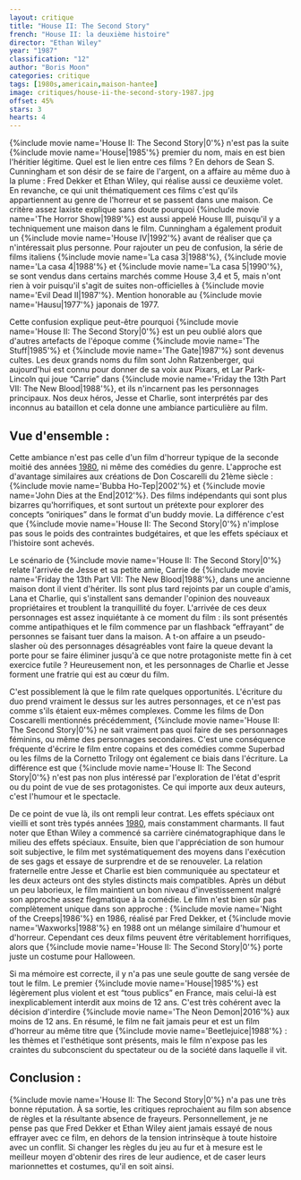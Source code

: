 ```yaml
---
layout: critique
title: "House II: The Second Story"
french: "House II: la deuxième histoire"
director: "Ethan Wiley"
year: "1987"
classification: "12"
author: "Boris Moon"
categories: critique
tags: [1980s,americain,maison-hantee]
image: critiques/house-ii-the-second-story-1987.jpg
offset: 45%
stars: 3
hearts: 4
---
```


<!--## Introduction :-->

{%include movie name='House II: The Second Story|0'%} n'est pas la suite {%include movie name='House|1985'%} premier du nom, mais en est bien l'héritier légitime. Quel est le lien entre ces films ? En dehors de Sean S. Cunningham et son désir de se faire de l'argent, on a affaire au même duo à la plume : Fred Dekker et Ethan Wiley, qui réalise aussi ce deuxième volet. En revanche, ce qui unit thématiquement ces films c'est qu'ils appartiennent au genre de l'horreur et se passent dans une maison. Ce critère assez laxiste explique sans doute pourquoi {%include movie name='The Horror Show|1989'%} est aussi appelé House III, puisqu'il y a techniquement une maison dans le film. Cunningham a également produit un {%include movie name='House IV|1992'%} avant de réaliser que ça n'intéressait plus personne. Pour rajouter un peu de confusion, la série de films italiens {%include movie name='La casa 3|1988'%}, {%include movie name='La casa 4|1988'%} et {%include movie name='La casa 5|1990'%}, se sont vendus dans certains marchés comme House 3,4 et 5, mais n'ont rien à voir puisqu'il s'agit de suites non-officielles à {%include movie name='Evil Dead II|1987'%}. Mention honorable au {%include movie name='Hausu|1977'%} japonais de 1977.

Cette confusion explique peut-être pourquoi {%include movie name='House II: The Second Story|0'%} est un peu oublié alors que d'autres artefacts de l'époque comme {%include movie name='The Stuff|1985'%} et {%include movie name='The Gate|1987'%} sont devenus cultes. Les deux grands noms du film sont John Ratzenberger, qui aujourd'hui est connu pour donner de sa voix aux Pixars, et Lar Park-Lincoln qui joue “Carrie” dans {%include movie name='Friday the 13th Part VII: The New Blood|1988'%}, et ils n'incarnent pas les personnages principaux. Nos deux héros, Jesse et Charlie, sont interprétés par des inconnus au bataillon et cela donne une ambiance particulière au film.

## Vue d'ensemble :

Cette ambiance n'est pas celle d'un film d'horreur typique de la seconde moitié des années [1980](1980s), ni même des comédies du genre. L'approche est d'avantage similaires aux créations de Don Coscarelli du 21ème siècle : {%include movie name='Bubba Ho-Tep|2002'%} et {%include movie name='John Dies at the End|2012'%}. Des films indépendants qui sont plus bizarres qu'horrifiques, et sont surtout un prétexte pour explorer des concepts “oniriques” dans le format d'un buddy movie. La différence c'est que {%include movie name='House II: The Second Story|0'%} n'implose pas sous le poids des contraintes budgétaires, et que les effets spéciaux et l'histoire sont achevés.

Le scénario de {%include movie name='House II: The Second Story|0'%} relate l'arrivée de Jesse et sa petite amie, Carrie de {%include movie name='Friday the 13th Part VII: The New Blood|1988'%}, dans une ancienne maison dont il vient d'hériter. Ils sont plus tard rejoints par un couple d'amis, Lana et Charlie, qui s'installent sans demander l'opinion des nouveaux propriétaires et troublent la tranquillité du foyer. L'arrivée de ces deux personnages est assez inquiétante à ce moment du film : ils sont présentés comme antipathiques et le film commence par un flashback “effrayant” de personnes se faisant tuer dans la maison. A t-on affaire a un pseudo-slasher où des personnages désagréables vont faire la queue devant la porte pour se faire éliminer jusqu'à ce que notre protagoniste mette fin à cet exercice futile ? Heureusement non, et les personnages de Charlie et Jesse forment une fratrie qui est au cœur du film.

C'est possiblement là que le film rate quelques opportunités. L'écriture du duo prend vraiment le dessus sur les autres personnages, et ce n'est pas comme s'ils étaient eux-mêmes complexes. Comme les films de Don Coscarelli mentionnés précédemment, {%include movie name='House II: The Second Story|0'%} ne sait vraiment pas quoi faire de ses personnages féminins, ou même des personnages secondaires. C'est une conséquence fréquente d'écrire le film entre copains et des comédies comme Superbad ou les films de la Cornetto Trilogy ont également ce biais dans l'écriture. La différence est que {%include movie name='House II: The Second Story|0'%} n'est pas non plus intéressé par l'exploration de l'état d'esprit ou du point de vue de ses protagonistes. Ce qui importe aux deux auteurs, c'est l'humour et le spectacle.

De ce point de vue là, ils ont rempli leur contrat. Les effets spéciaux ont vieilli et sont très typés années [1980](1980s), mais constamment charmants. Il faut noter que Ethan Wiley a commencé sa carrière cinématographique dans le milieu des effets spéciaux. Ensuite, bien que l'appréciation de son humour soit subjective, le film met systématiquement des moyens dans l'exécution de ses gags et essaye de surprendre et de se renouveler. La relation fraternelle entre Jesse et Charlie est bien communiquée au spectateur et les deux acteurs ont des styles distincts mais compatibles. Après un début un peu laborieux, le film maintient un bon niveau d'investissement malgré son approche assez flegmatique à la comédie. Le film n'est bien sûr pas complètement unique dans son approche : {%include movie name='Night of the Creeps|1986'%} en 1986, réalisé par Fred Dekker, et {%include movie name='Waxworks|1988'%} en 1988 ont un mélange similaire d'humour et d'horreur. Cependant ces deux films peuvent être véritablement horrifiques, alors que {%include movie name='House II: The Second Story|0'%} porte juste un costume pour Halloween.

Si ma mémoire est correcte, il y n'a pas une seule goutte de sang versée de tout le film. Le premier {%include movie name='House|1985'%} est légèrement plus violent et est “tous publics” en France, mais celui-là est inexplicablement interdit aux moins de 12 ans. C'est très cohérent avec la décision d'interdire {%include movie name='The Neon Demon|2016'%} aux moins de 12 ans. En résumé, le film ne fait jamais peur et est un film d'horreur au même titre que {%include movie name='Beetlejuice|1988'%} : les thèmes et l'esthétique sont présents, mais le film n'expose pas les craintes du subconscient du spectateur ou de la société dans laquelle il vit.

## Conclusion :

{%include movie name='House II: The Second Story|0'%} n'a pas une très bonne réputation. À sa sortie, les critiques reprochaient au film son absence de règles et la résultante absence de frayeurs. Personnellement, je ne pense pas que Fred Dekker et Ethan Wiley aient jamais essayé de nous effrayer avec ce film, en dehors de la tension intrinsèque à toute histoire avec un conflit. Si changer les règles du jeu au fur et à mesure est le meilleur moyen d'obtenir des rires de leur audience, et de caser leurs marionnettes et costumes, qu'il en soit ainsi.

